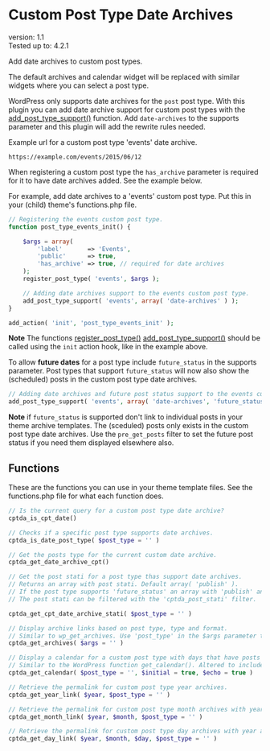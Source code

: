 # Custom Post Type Date Archives

version:      1.1  
Tested up to: 4.2.1  

Add date archives to custom post types.

The default archives and calendar widget will be replaced with similar widgets where you can select a post type.

WordPress only supports date archives for the `post` post type. With this plugin you can add date archive support for custom post types with the [add_post_type_support()](http://codex.wordpress.org/Function_Reference/add_post_type_support) function. Add `date-archives` to the supports parameter and this plugin will add the rewrite rules needed.

Example url for a custom post type 'events' date archive.
```
https://example.com/events/2015/06/12
```

When registering a custom post type the `has_archive` parameter is required for it to have date archives added. See the example below. 

For example, add date archives to a 'events' custom post type. Put this in your (child) theme's functions.php file. 

```php
// Registering the events custom post type.
function post_type_events_init() {

	$args = array(
		'label'       => 'Events',
		'public'      => true,
		'has_archive' => true, // required for date archives
	);
	register_post_type( 'events', $args );

	// Adding date archives support to the events custom post type.
	add_post_type_support( 'events', array( 'date-archives' ) );
}

add_action( 'init', 'post_type_events_init' );
```

**Note** The functions [register_post_type()](https://codex.wordpress.org/Function_Reference/register_post_type) [add_post_type_support()](https://codex.wordpress.org/Function_Reference/add_post_type_support) should be called using the `init` action hook, like in the example above.

To allow **future dates** for a post type include `future_status` in the supports parameter. Post types that support `future_status` will now also show the (scheduled) posts in the custom post type date archives.

```php
// Adding date archives and future post status support to the events custom post type.
add_post_type_support( 'events', array( 'date-archives', 'future_status' ) );
```
**Note** if `future_status` is supported don't link to individual posts in your theme archive templates. The (sceduled) posts only exists in the custom post type date archives. Use the `pre_get_posts` filter to set the future post status if you need them displayed elsewhere also.

## Functions

These are the functions you can use in your theme template files.
See the functions.php file for what each function does.

```php
// Is the current query for a custom post type date archive?
cptda_is_cpt_date()
```

```php
// Checks if a specific post type supports date archives.
cptda_is_date_post_type( $post_type = '' )
```

```php
// Get the posts type for the current custom date archive.
cptda_get_date_archive_cpt()
```

```php
// Get the post stati for a post type thas support date archives. 
// Returns an array with post stati. Default array( 'publish' ).
// If the post type supports 'future_status' an array with 'publish' and 'future' is returned.
// The post stati can be filtered with the 'cptda_post_stati' filter.

cptda_get_cpt_date_archive_stati( $post_type = '' )
```

```php
// Display archive links based on post type, type and format.
// Similar to wp_get_archives. Use 'post_type' in the $args parameter to set the post type
cptda_get_archives( $args = '' )
```

```php
// Display a calendar for a custom post type with days that have posts as links.
// Similar to the WordPress function get_calendar(). Altered to include a custom post type parameter.
cptda_get_calendar( $post_type = '', $initial = true, $echo = true )
```

```php
// Retrieve the permalink for custom post type year archives.
cptda_get_year_link( $year, $post_type = '' )
```

```php
// Retrieve the permalink for custom post type month archives with year.
cptda_get_month_link( $year, $month, $post_type = '' )
```

```php
// Retrieve the permalink for custom post type day archives with year and month.
cptda_get_day_link( $year, $month, $day, $post_type = '' )
```

